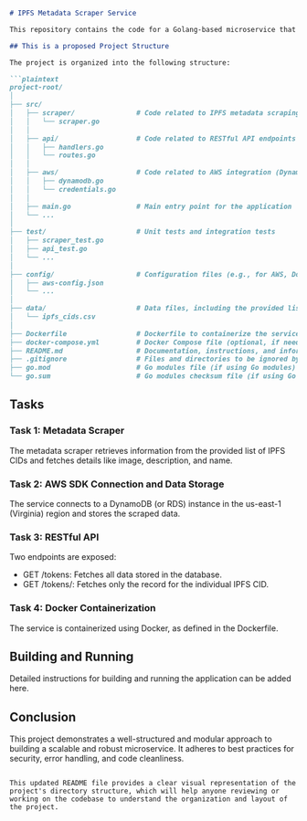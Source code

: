﻿
```markdown
# IPFS Metadata Scraper Service

This repository contains the code for a Golang-based microservice that fulfills the requirements of a coding challenge. The service is designed to scrape metadata from a provided list of IPFS URIs and store the data in an AWS database service, such as DynamoDB. Additionally, it exposes two RESTful API endpoints to retrieve the scraped data.

## This is a proposed Project Structure

The project is organized into the following structure:

```plaintext
project-root/
│
├── src/
│   ├── scraper/               # Code related to IPFS metadata scraping
│   │   └── scraper.go
│   │
│   ├── api/                   # Code related to RESTful API endpoints
│   │   ├── handlers.go
│   │   └── routes.go
│   │
│   ├── aws/                   # Code related to AWS integration (DynamoDB, etc.)
│   │   ├── dynamodb.go
│   │   └── credentials.go
│   │
│   ├── main.go                # Main entry point for the application
│   └── ...
│
├── test/                      # Unit tests and integration tests
│   ├── scraper_test.go
│   ├── api_test.go
│   └── ...
│
├── config/                    # Configuration files (e.g., for AWS, Docker)
│   ├── aws-config.json
│   └── ...
│
├── data/                      # Data files, including the provided list of CIDs
│   └── ipfs_cids.csv
│
├── Dockerfile                 # Dockerfile to containerize the service
├── docker-compose.yml         # Docker Compose file (optional, if needed)
├── README.md                  # Documentation, instructions, and information about the project
├── .gitignore                 # Files and directories to be ignored by Git
├── go.mod                     # Go modules file (if using Go modules)
└── go.sum                     # Go modules checksum file (if using Go modules)
```

## Tasks

### Task 1: Metadata Scraper
The metadata scraper retrieves information from the provided list of IPFS CIDs and fetches details like image, description, and name.

### Task 2: AWS SDK Connection and Data Storage
The service connects to a DynamoDB (or RDS) instance in the us-east-1 (Virginia) region and stores the scraped data.

### Task 3: RESTful API
Two endpoints are exposed:
- GET /tokens: Fetches all data stored in the database.
- GET /tokens/<cid>: Fetches only the record for the individual IPFS CID.

### Task 4: Docker Containerization
The service is containerized using Docker, as defined in the Dockerfile.

## Building and Running

Detailed instructions for building and running the application can be added here.

## Conclusion

This project demonstrates a well-structured and modular approach to building a scalable and robust microservice. It adheres to best practices for security, error handling, and code cleanliness.
```

This updated README file provides a clear visual representation of the project's directory structure, which will help anyone reviewing or working on the codebase to understand the organization and layout of the project.
